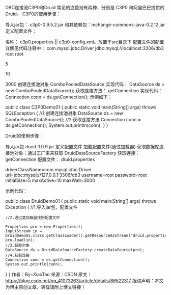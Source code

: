 DBC连接池C3P0和Druid 常见的连接池有两种，分别是 C3P0 和阿里巴巴提供的Druid。 C3P0的使用步骤：

导入jar包： c3p0-0.9.5.2.jar 和其依赖包：mchange-commons-java-0.2.12.jar 定义配置文件：

名称： c3p0.properties || c3p0-config.xml。放置于src目录下 配置文件的配置详解见代码注释中：
com.mysql.jdbc.Driver jdbc:mysql://localhost:3306/db3 root root
<!-- 连接池参数 -->
<!--初始化链接数量-->
<property name="initialPoolSize">5</property>
<!--存在的最大连接数量-->
<property name="maxPoolSize">10</property>
<!--参数检查时间-->
<property name="checkoutTimeout">3000</property>
创建连接池对象 ComboPooledDataSource 
实现代码： DataSource ds = new ComboPooledDataSource(); 
获取连接方法： getConnection 
实现代码：Connection conn = ds.getConnection(); 示例如下：

public class C3P0Demo01 { 
public static void main(String[] args) throws SQLException {
	//1.创建连接池对象 DataSource ds = new ComboPooledDataSource();
	//2.获取连接方法 Connection conn = ds.getConnection();
	System.out.println(conn);
	}
}

Druid的使用步骤：

导入jar包 druid-1.0.9.jar
定义配置文件
加载配置文件(通过加载器)
获取数据库连接池对象：通过工厂来来获取 DruidDataSourceFactory
获取连接：getConnection
配置文件： druid.properties

driverClassName=com.mysql.jdbc.Driver
url=jdbc:mysql://127.0.0.1:3306/db3
username=root 
password=root
initialSize=5 
maxActive=10 
maxWait=3000

示例代码：

public class DruidDemo01 { public static void main(String[] args) throws Exception { 
//1.导入jar包，配置文件

    //2.通过类加载器找到配置文件
    
    Properties pro = new Properties();
    InputStream in = DruidDemo01.class.getClassLoader().getResourceAsStream("druid.properties");
    pro.load(in);
    //3.获取对象
    DataSource ds = DruidDataSourceFactory.createDataSource(pro);
    //4.获取连接
    Connection conn = ds.getConnection();
    System.out.println(conn);
}
}
作者：By~XiaoTao 来源：CSDN 原文：https://blog.csdn.net/qq_41073263/article/details/86522317 版权声明：本文为博主原创文章，转载请附上博文链接！
